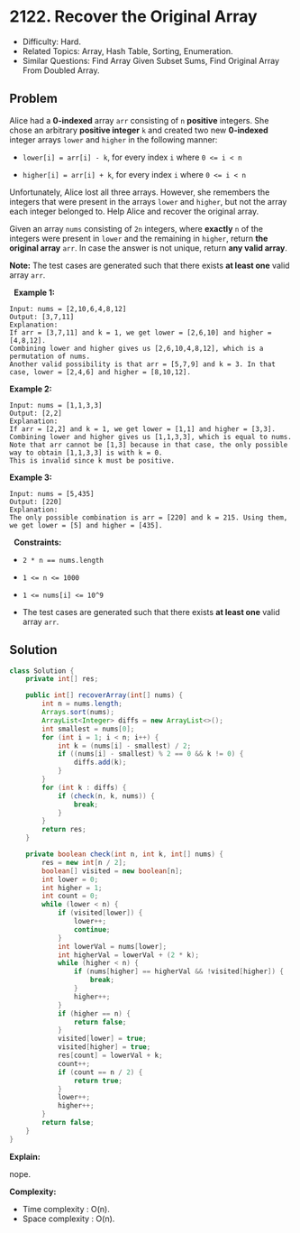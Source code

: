 # 2122. Recover the Original Array

- Difficulty: Hard.
- Related Topics: Array, Hash Table, Sorting, Enumeration.
- Similar Questions: Find Array Given Subset Sums, Find Original Array From Doubled Array.

## Problem

Alice had a **0-indexed** array ```arr``` consisting of ```n``` **positive** integers. She chose an arbitrary **positive integer** ```k``` and created two new **0-indexed** integer arrays ```lower``` and ```higher``` in the following manner:


	
- ```lower[i] = arr[i] - k```, for every index ```i``` where ```0 <= i < n```
	
- ```higher[i] = arr[i] + k```, for every index ```i``` where ```0 <= i < n```


Unfortunately, Alice lost all three arrays. However, she remembers the integers that were present in the arrays ```lower``` and ```higher```, but not the array each integer belonged to. Help Alice and recover the original array.

Given an array ```nums``` consisting of ```2n``` integers, where **exactly** ```n``` of the integers were present in ```lower``` and the remaining in ```higher```, return **the **original** array** ```arr```. In case the answer is not unique, return ****any** valid array**.

**Note:** The test cases are generated such that there exists **at least one** valid array ```arr```.

 
**Example 1:**

```
Input: nums = [2,10,6,4,8,12]
Output: [3,7,11]
Explanation:
If arr = [3,7,11] and k = 1, we get lower = [2,6,10] and higher = [4,8,12].
Combining lower and higher gives us [2,6,10,4,8,12], which is a permutation of nums.
Another valid possibility is that arr = [5,7,9] and k = 3. In that case, lower = [2,4,6] and higher = [8,10,12]. 
```

**Example 2:**

```
Input: nums = [1,1,3,3]
Output: [2,2]
Explanation:
If arr = [2,2] and k = 1, we get lower = [1,1] and higher = [3,3].
Combining lower and higher gives us [1,1,3,3], which is equal to nums.
Note that arr cannot be [1,3] because in that case, the only possible way to obtain [1,1,3,3] is with k = 0.
This is invalid since k must be positive.
```

**Example 3:**

```
Input: nums = [5,435]
Output: [220]
Explanation:
The only possible combination is arr = [220] and k = 215. Using them, we get lower = [5] and higher = [435].
```

 
**Constraints:**


	
- ```2 * n == nums.length```
	
- ```1 <= n <= 1000```
	
- ```1 <= nums[i] <= 10^9```
	
- The test cases are generated such that there exists **at least one** valid array ```arr```.



## Solution

```java
class Solution {
    private int[] res;

    public int[] recoverArray(int[] nums) {
        int n = nums.length;
        Arrays.sort(nums);
        ArrayList<Integer> diffs = new ArrayList<>();
        int smallest = nums[0];
        for (int i = 1; i < n; i++) {
            int k = (nums[i] - smallest) / 2;
            if ((nums[i] - smallest) % 2 == 0 && k != 0) {
                diffs.add(k);
            }
        }
        for (int k : diffs) {
            if (check(n, k, nums)) {
                break;
            }
        }
        return res;
    }

    private boolean check(int n, int k, int[] nums) {
        res = new int[n / 2];
        boolean[] visited = new boolean[n];
        int lower = 0;
        int higher = 1;
        int count = 0;
        while (lower < n) {
            if (visited[lower]) {
                lower++;
                continue;
            }
            int lowerVal = nums[lower];
            int higherVal = lowerVal + (2 * k);
            while (higher < n) {
                if (nums[higher] == higherVal && !visited[higher]) {
                    break;
                }
                higher++;
            }
            if (higher == n) {
                return false;
            }
            visited[lower] = true;
            visited[higher] = true;
            res[count] = lowerVal + k;
            count++;
            if (count == n / 2) {
                return true;
            }
            lower++;
            higher++;
        }
        return false;
    }
}
```

**Explain:**

nope.

**Complexity:**

* Time complexity : O(n).
* Space complexity : O(n).
